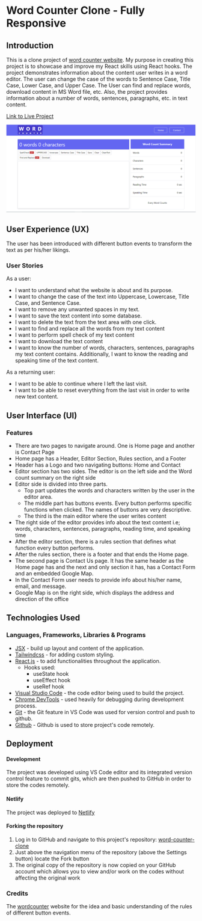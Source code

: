 # Word Counter Clone - Fully Responsive

## Introduction

This is a clone project of [word counter website](https://wordcounter.net/). My purpose in creating this project is to showcase and improve my React skills using React hooks. The project demonstrates information about the content user writes in a word editor. The user can change the case of the words to Sentence Case, Title Case, Lower Case, and Upper Case. The User can find and replace words, download content in MS Word file, etc. Also, the project provides information about a number of words, sentences, paragraphs, etc. in text content.

[Link to Live Project](https://wordcounterclone.netlify.app/)

![word counter home page](/public/word-counter.png)

## User Experience (UX)

The user has been introduced with different button events to transform the text as per his/her likings.

### User Stories

As a user:

- I want to understand what the website is about and its purpose.
- I want to change the case of the text into Uppercase, Lowercase, Title Case, and Sentence Case.
- I want to remove any unwanted spaces in my text.
- I want to save the text content into some database.
- I want to delete the text from the text area with one click.
- I want to find and replace all the words from my text content
- I want to perform spell check of my text content
- I want to download the text content
- I want to know the number of words, characters, sentences, paragraphs my text content contains. Additionally, I want to know the reading and speaking time of the text content.

As a returning user:

- I want to be able to continue where I left the last visit.
- I want to be able to reset everything from the last visit in order to write new text content.

## User Interface (UI)

### Features

- There are two pages to navigate around. One is Home page and another is Contact Page
- Home page has a Header, Editor Section, Rules section, and a Footer
- Header has a Logo and two navigating buttons: Home and Contact
- Editor section has two sides. The editor is on the left side and the Word count summary on the right side
- Editor side is divided into three parts.
  - Top part updates the words and characters written by the user in the editor area.
  - The middle part has buttons events. Every button performs specific functions when clicked. The names of buttons are very descriptive.
  - The third is the main editor where the user writes content
- The right side of the editor provides info about the text content i.e; words, characters, sentences, paragraphs, reading time, and speaking time
- After the editor section, there is a rules section that defines what function every button performs.
- After the rules section, there is a footer and that ends the Home page.
- The second page is Contact Us page. It has the same header as the Home page has and the next and only section it has, has a Contact Form and an embedded Google Map.
- In the Contact Form user needs to provide info about his/her name, email, and message.
- Google Map is on the right side, which displays the address and direction of the office

## Technologies Used

### Languages, Frameworks, Libraries & Programs

- [JSX](https://reactjs.org/docs/introducing-jsx.html) - build up layout and content of the application.
- [Tailwindcss](https://tailwindcss.com/) - for adding custom styling.
- [React.js](https://reactjs.org/) - to add functionalities throughout the application.
  - Hooks used:
    - useState hook
    - useEffect hook
    - useRef hook
- [Visual Studio Code](https://code.visualstudio.com/) - the code editor being used to build the project.
- [Chrome DevTools](https://developer.chrome.com/docs/devtools/) - used heavily for debugging during development process.
- [Git](https://git-scm.com/) - the Git feature in VS Code was used for version control and push to github.
- [Github](https://github.com/) - Github is used to store project's code remotely.

## Deployment

#### Development

The project was developed using VS Code editor and its integrated version control feature to commit gits, which are then pushed to GitHub in order to store the codes remotely.

#### Netlify

The project was deployed to [Netlify](https://www.netlify.com/)

#### Forking the repository

1. Log in to GitHub and navigate to this project's repository: [word-counter-clone](muneebali500/word-counter-clone-react)
2. Just above the navigation menu of the repository (above the Settings button) locate the Fork button
3. The original copy of the repository is now copied on your GitHub account which allows you to view and/or work on the codes without affecting the original work

### Credits

The [wordcounter](https://wordcounter.net/) website for the idea and basic understanding of the rules of different button events.
